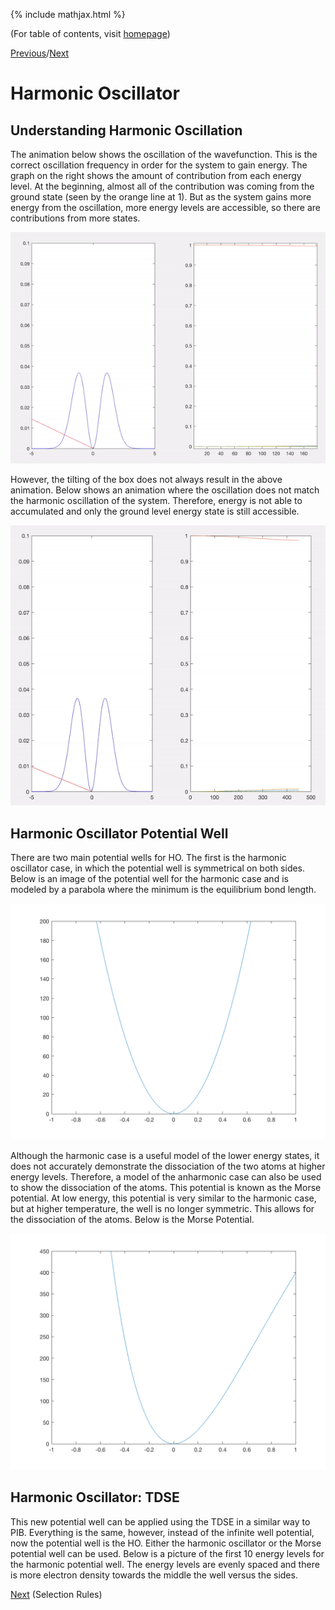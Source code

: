 {% include mathjax.html %}

(For table of contents, visit [homepage](/README.md))

[Previous](/Perturb.md.md)/[Next](/Selection_rules.md)

# Harmonic Oscillator

## Understanding Harmonic Oscillation

The animation below shows the oscillation of the wavefunction. This is the correct oscillation frequency in order for the system to gain energy. The graph on the right shows the amount of contribution from each energy level. At the beginning, almost all of the contribution was coming from the ground state (seen by the orange line at 1). But as the system gains more energy from the oscillation, more energy levels are accessible, so there are contributions from more states.

![oscillator](/oscillation.gif)

However, the tilting of the box does not always result in the above animation. Below shows an animation where the oscillation does not match the harmonic oscillation of the system. Therefore, energy is not able to accumulated and only the ground level energy state is still accessible.

![oscillator2](/oscillation2.gif)

## Harmonic Oscillator Potential Well

There are two main potential wells for HO. The first is the harmonic oscillator case, in which the potential well is symmetrical on both sides. Below is an image of the potential well for the harmonic case and is modeled by a parabola where the minimum is the equilibrium bond length.

![harmonic potential well](/harmonicPW.png)

Although the harmonic case is a useful model of the lower energy states, it does not accurately demonstrate the dissociation of the two atoms at higher energy levels. Therefore, a model of the anharmonic case can also be used to show the dissociation of the atoms. This potential is known as the Morse potential. At low energy, this potential is very similar to the harmonic case, but at higher temperature, the well is no longer symmetric. This allows for the dissociation of the atoms. Below is the Morse Potential.

![Morse potential well](/morsePW.png)

## Harmonic Oscillator: TDSE

This new potential well can be applied using the TDSE in a similar way to PIB. Everything is the same, however, instead of the infinite well potential, now the potential well is the HO. Either the harmonic oscillator or the Morse potential well can be used. Below is a picture of the first 10 energy levels for the harmonic potential well. The energy levels are evenly spaced and there is more electron density towards the middle the well versus the sides.



[Next](/Selection_rules.md) (Selection Rules)
